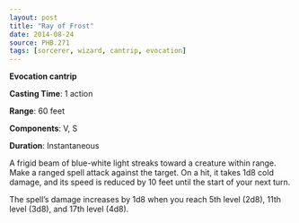 ```yaml
---
layout: post
title: "Ray of Frost"
date: 2014-08-24
source: PHB.271
tags: [sorcerer, wizard, cantrip, evocation]
---
```


**Evocation cantrip**

**Casting Time**: 1 action

**Range**: 60 feet

**Components**: V, S

**Duration**: Instantaneous

A frigid beam of blue-white light streaks toward a creature within range. Make a ranged spell attack against the target. On a hit, it takes 1d8 cold damage, and its speed is reduced by 10 feet until the start of your next turn.

The spell’s damage increases by 1d8 when you reach 5th level (2d8), 11th level (3d8), and 17th level (4d8).
